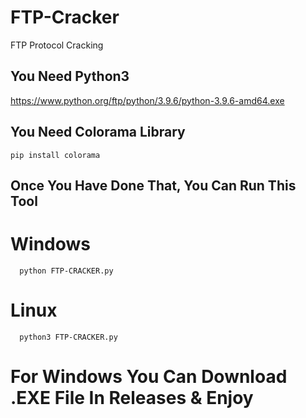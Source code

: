 # FTP-Cracker
FTP Protocol Cracking

## You Need Python3
https://www.python.org/ftp/python/3.9.6/python-3.9.6-amd64.exe
## You Need Colorama Library
    pip install colorama
## Once You Have Done That, You Can Run This Tool
   # Windows
      python FTP-CRACKER.py
   # Linux
      python3 FTP-CRACKER.py
   # For Windows You Can Download .EXE File In Releases & Enjoy
